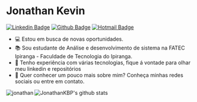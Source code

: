 # Jonathan Kevin 

[![Linkedin Badge](https://img.shields.io/badge/-Linkedin-0077B5?style=flat-square&logo=Linkedin&logoColor=white&link=https://https://www.linkedin.com/in/jonathan-kevin-barrence-20133a158/)](https://www.linkedin.com/in/jonathan-kevin-barrence-20133a158/) [![Github Badge](https://img.shields.io/badge/-Github-000?style=flat-square&logo=Github&logoColor=white&link=https://github.com/JonathanKBP)](https://github.com/JonathanKBP) [![Hotmail Badge](https://img.shields.io/badge/-Jonathan.kevinbp@hotmail.com-0078D4?style=flat-square&logo=Windows&logoColor=white&link=mailto:jonathan.kevinbp@hotmail.com)](mailto:jonathan.kevinbp@hotmail.com)
<br>
* 💻 Estou em busca de novas oportunidades.
* 📚 Sou estudante de Análise e desenvolvimento de sistema na FATEC Ipiranga - Faculdade de Tecnologia do Ipiranga.
* 🚀 Tenho experiência com várias tecnologias, fique á vontade para olhar meu linkedin e repositórios
* 💬 Quer conhecer um pouco mais sobre mim? Conheça minhas redes sociais ou entre em contato.

![JonathanKBP's github stats](https://github-readme-stats.vercel.app/api?username=JonathanKBP&show_icons=true&theme=dracula)
<img align="left" src="https://github-readme-stats.vercel.app/api/top-langs/?username=JonathanKBP&hide=html&theme=radical" alt="jonathan" />
